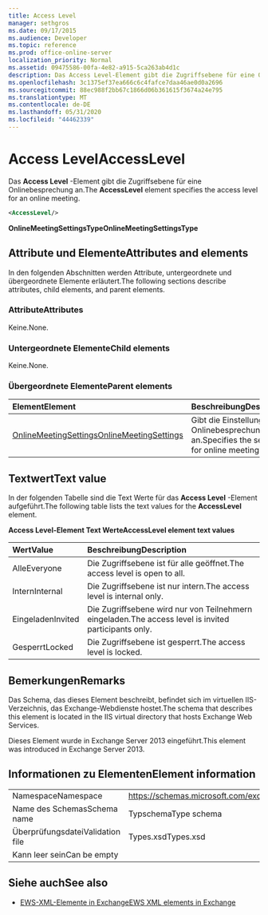 ```yaml
---
title: Access Level
manager: sethgros
ms.date: 09/17/2015
ms.audience: Developer
ms.topic: reference
ms.prod: office-online-server
localization_priority: Normal
ms.assetid: 09475586-00fa-4e82-a915-5ca263ab4d1c
description: Das Access Level-Element gibt die Zugriffsebene für eine Onlinebesprechung an.
ms.openlocfilehash: 3c1375ef37ea666c6c4fafce7daa46ae0d0a2696
ms.sourcegitcommit: 88ec988f2bb67c1866d06b361615f3674a24e795
ms.translationtype: MT
ms.contentlocale: de-DE
ms.lasthandoff: 05/31/2020
ms.locfileid: "44462339"
---
```

# <a name="accesslevel"></a><span data-ttu-id="90b06-103">Access Level</span><span class="sxs-lookup"><span data-stu-id="90b06-103">AccessLevel</span></span>

<span data-ttu-id="90b06-104">Das **Access Level** -Element gibt die Zugriffsebene für eine Onlinebesprechung an.</span><span class="sxs-lookup"><span data-stu-id="90b06-104">The **AccessLevel** element specifies the access level for an online meeting.</span></span> 
  
```XML
<AccessLevel/>
```

 <span data-ttu-id="90b06-105">**OnlineMeetingSettingsType**</span><span class="sxs-lookup"><span data-stu-id="90b06-105">**OnlineMeetingSettingsType**</span></span>
## <a name="attributes-and-elements"></a><span data-ttu-id="90b06-106">Attribute und Elemente</span><span class="sxs-lookup"><span data-stu-id="90b06-106">Attributes and elements</span></span>

<span data-ttu-id="90b06-107">In den folgenden Abschnitten werden Attribute, untergeordnete und übergeordnete Elemente erläutert.</span><span class="sxs-lookup"><span data-stu-id="90b06-107">The following sections describe attributes, child elements, and parent elements.</span></span>
  
### <a name="attributes"></a><span data-ttu-id="90b06-108">Attribute</span><span class="sxs-lookup"><span data-stu-id="90b06-108">Attributes</span></span>

<span data-ttu-id="90b06-109">Keine.</span><span class="sxs-lookup"><span data-stu-id="90b06-109">None.</span></span>
  
### <a name="child-elements"></a><span data-ttu-id="90b06-110">Untergeordnete Elemente</span><span class="sxs-lookup"><span data-stu-id="90b06-110">Child elements</span></span>

<span data-ttu-id="90b06-111">Keine.</span><span class="sxs-lookup"><span data-stu-id="90b06-111">None.</span></span>
  
### <a name="parent-elements"></a><span data-ttu-id="90b06-112">Übergeordnete Elemente</span><span class="sxs-lookup"><span data-stu-id="90b06-112">Parent elements</span></span>

|<span data-ttu-id="90b06-113">**Element**</span><span class="sxs-lookup"><span data-stu-id="90b06-113">**Element**</span></span>|<span data-ttu-id="90b06-114">**Beschreibung**</span><span class="sxs-lookup"><span data-stu-id="90b06-114">**Description**</span></span>|
|:-----|:-----|
|[<span data-ttu-id="90b06-115">OnlineMeetingSettings</span><span class="sxs-lookup"><span data-stu-id="90b06-115">OnlineMeetingSettings</span></span>](onlinemeetingsettings.md) <br/> |<span data-ttu-id="90b06-116">Gibt die Einstellungen für Onlinebesprechungen an.</span><span class="sxs-lookup"><span data-stu-id="90b06-116">Specifies the settings for online meetings.</span></span>  <br/> |
   
## <a name="text-value"></a><span data-ttu-id="90b06-117">Textwert</span><span class="sxs-lookup"><span data-stu-id="90b06-117">Text value</span></span>

<span data-ttu-id="90b06-118">In der folgenden Tabelle sind die Text Werte für das **Access Level** -Element aufgeführt.</span><span class="sxs-lookup"><span data-stu-id="90b06-118">The following table lists the text values for the **AccessLevel** element.</span></span> 
  
<span data-ttu-id="90b06-119">**Access Level-Element Text Werte**</span><span class="sxs-lookup"><span data-stu-id="90b06-119">**AccessLevel element text values**</span></span>

|<span data-ttu-id="90b06-120">**Wert**</span><span class="sxs-lookup"><span data-stu-id="90b06-120">**Value**</span></span>|<span data-ttu-id="90b06-121">**Beschreibung**</span><span class="sxs-lookup"><span data-stu-id="90b06-121">**Description**</span></span>|
|:-----|:-----|
|<span data-ttu-id="90b06-122">Alle</span><span class="sxs-lookup"><span data-stu-id="90b06-122">Everyone</span></span>  <br/> |<span data-ttu-id="90b06-123">Die Zugriffsebene ist für alle geöffnet.</span><span class="sxs-lookup"><span data-stu-id="90b06-123">The access level is open to all.</span></span>  <br/> |
|<span data-ttu-id="90b06-124">Intern</span><span class="sxs-lookup"><span data-stu-id="90b06-124">Internal</span></span>  <br/> |<span data-ttu-id="90b06-125">Die Zugriffsebene ist nur intern.</span><span class="sxs-lookup"><span data-stu-id="90b06-125">The access level is internal only.</span></span>  <br/> |
|<span data-ttu-id="90b06-126">Eingeladen</span><span class="sxs-lookup"><span data-stu-id="90b06-126">Invited</span></span>  <br/> |<span data-ttu-id="90b06-127">Die Zugriffsebene wird nur von Teilnehmern eingeladen.</span><span class="sxs-lookup"><span data-stu-id="90b06-127">The access level is invited participants only.</span></span>  <br/> |
|<span data-ttu-id="90b06-128">Gesperrt</span><span class="sxs-lookup"><span data-stu-id="90b06-128">Locked</span></span>  <br/> |<span data-ttu-id="90b06-129">Die Zugriffsebene ist gesperrt.</span><span class="sxs-lookup"><span data-stu-id="90b06-129">The access level is locked.</span></span>  <br/> |
   
## <a name="remarks"></a><span data-ttu-id="90b06-130">Bemerkungen</span><span class="sxs-lookup"><span data-stu-id="90b06-130">Remarks</span></span>

<span data-ttu-id="90b06-131">Das Schema, das dieses Element beschreibt, befindet sich im virtuellen IIS-Verzeichnis, das Exchange-Webdienste hostet.</span><span class="sxs-lookup"><span data-stu-id="90b06-131">The schema that describes this element is located in the IIS virtual directory that hosts Exchange Web Services.</span></span>
  
<span data-ttu-id="90b06-132">Dieses Element wurde in Exchange Server 2013 eingeführt.</span><span class="sxs-lookup"><span data-stu-id="90b06-132">This element was introduced in Exchange Server 2013.</span></span>
  
## <a name="element-information"></a><span data-ttu-id="90b06-133">Informationen zu Elementen</span><span class="sxs-lookup"><span data-stu-id="90b06-133">Element information</span></span>

|||
|:-----|:-----|
|<span data-ttu-id="90b06-134">Namespace</span><span class="sxs-lookup"><span data-stu-id="90b06-134">Namespace</span></span>  <br/> |https://schemas.microsoft.com/exchange/services/2006/types  <br/> |
|<span data-ttu-id="90b06-135">Name des Schemas</span><span class="sxs-lookup"><span data-stu-id="90b06-135">Schema name</span></span>  <br/> |<span data-ttu-id="90b06-136">Typschema</span><span class="sxs-lookup"><span data-stu-id="90b06-136">Type schema</span></span>  <br/> |
|<span data-ttu-id="90b06-137">Überprüfungsdatei</span><span class="sxs-lookup"><span data-stu-id="90b06-137">Validation file</span></span>  <br/> |<span data-ttu-id="90b06-138">Types.xsd</span><span class="sxs-lookup"><span data-stu-id="90b06-138">Types.xsd</span></span>  <br/> |
|<span data-ttu-id="90b06-139">Kann leer sein</span><span class="sxs-lookup"><span data-stu-id="90b06-139">Can be empty</span></span>  <br/> ||
   
## <a name="see-also"></a><span data-ttu-id="90b06-140">Siehe auch</span><span class="sxs-lookup"><span data-stu-id="90b06-140">See also</span></span>

- [<span data-ttu-id="90b06-141">EWS-XML-Elemente in Exchange</span><span class="sxs-lookup"><span data-stu-id="90b06-141">EWS XML elements in Exchange</span></span>](ews-xml-elements-in-exchange.md)

